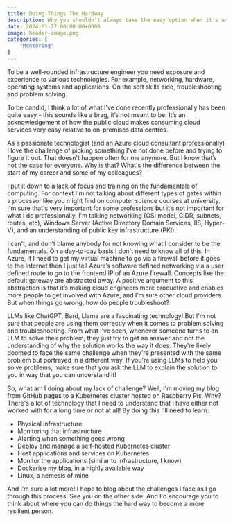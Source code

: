 ```yaml
---
title: Doing Things The Hardway
description: Why you shouldn't always take the easy option when it's available.
date: 2024-01-27 00:00:00+0000
image: header-image.png
categories: [
    "Mentoring"
]
---
```


To be a well-rounded infrastructure engineer you need exposure and experience to various technologies. For example, networking, hardware, operating systems and applications. On the soft skills side, troubleshooting and problem solving.

To be candid, I think a lot of what I've done recently professionally has been quite easy - this sounds like a brag, it’s not meant to be. It’s an acknowledgement of how the public cloud makes consuming cloud services very easy relative to on-premises data centres.

As a passionate technologist (and an Azure cloud consultant professionally) I love the challenge of picking something I've not done before and trying to figure it out. That doesn't happen often for me anymore. But I know that’s not the case for everyone. Why is that? What's the difference between the start of my career and some of my colleagues?

I put it down to a lack of focus and training on the fundamentals of computing. For context I'm not talking about different types of gates within a processor like you might find on computer science courses at university. I'm sure that's very important for some professions but it’s not important for what I do professionally. I'm talking networking (OSI model, CIDR, subnets, routes, etc), Windows Server (Active Directory Domain Services, IIS, Hyper-V), and an understanding of public key infrastructure (PKI).

I can't, and don’t blame anybody for not knowing what I consider to be the fundamentals. On a day-to-day basis I don't need to know all of this. In Azure, if I need to get my virtual machine to go via a firewall before it goes to the Internet then I just tell Azure’s software defined networking via a user defined route to go to the frontend IP of an Azure firewall. Concepts like the default gateway are abstracted away. A positive argument to this abstraction is that it’s making cloud engineers more productive and enables more people to get involved with Azure, and I’m sure other cloud providers. But when things go wrong, how do people troubleshoot?

LLMs like ChatGPT, Bard, Llama are a fascinating technology! But I'm not sure that people are using them correctly when it comes to problem solving and troubleshooting. From what I've seen, whenever someone turns to an LLM to solve their problem, they just try to get an answer and not the understanding of why the solution works the way it does. They're likely doomed to face the same challenge when they're presented with the same problem but portrayed in a different way. If you're using LLMs to help you solve problems, make sure that you ask the LLM to explain the solution to you in way that you can understand it!

So, what am I doing about my lack of challenge? Well, I'm moving my blog from GitHub pages to a Kubernetes cluster hosted on Raspberry Pis. Why? There's a lot of technology that I need to understand that I have either not worked with for a long time or not at all!
By doing this I'll need to learn:

-	Physical infrastructure
-	Monitoring that infrastructure
-	Alerting when something goes wrong
-	Deploy and manage a self-hosted Kubernetes cluster
-	Host applications and services on Kubernetes
-	Monitor the applications (similar to infrastructure, I know)
-	Dockerise my blog, in a highly available way
-	Linux, a nemesis of mine

And I’m sure a lot more! I hope to blog about the challenges I face as I go through this process. See you on the other side! And I'd encourage you to think about where you can do things the hard way to become a more resilient person.
